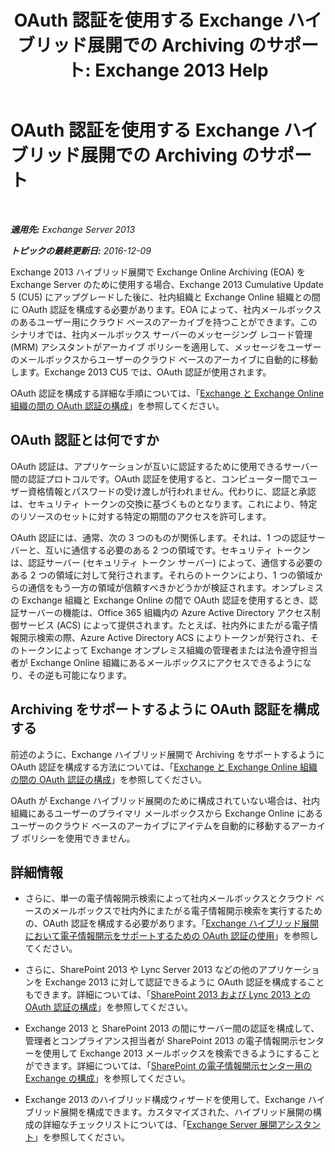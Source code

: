 ﻿---
title: 'OAuth 認証を使用する Exchange ハイブリッド展開での Archiving のサポート: Exchange 2013 Help'
TOCTitle: OAuth 認証を使用する Exchange ハイブリッド展開での Archiving のサポート
ms:assetid: deb882b1-1ae2-40f3-a71c-423fafe3d66a
ms:mtpsurl: https://technet.microsoft.com/ja-jp/library/Dn689104(v=EXCHG.150)
ms:contentKeyID: 62247354
ms.date: 04/24/2018
mtps_version: v=EXCHG.150
ms.translationtype: HT
---

# OAuth 認証を使用する Exchange ハイブリッド展開での Archiving のサポート

 

_**適用先:** Exchange Server 2013_

_**トピックの最終更新日:** 2016-12-09_

Exchange 2013 ハイブリッド展開で Exchange Online Archiving (EOA) を Exchange Server のために使用する場合、Exchange 2013 Cumulative Update 5 (CU5) にアップグレードした後に、社内組織と Exchange Online 組織との間に OAuth 認証を構成する必要があります。EOA によって、社内メールボックスのあるユーザー用にクラウド ベースのアーカイブを持つことができます。このシナリオでは、社内メールボックス サーバーのメッセージング レコード管理 (MRM) アシスタントがアーカイブ ポリシーを適用して、メッセージをユーザーのメールボックスからユーザーのクラウド ベースのアーカイブに自動的に移動します。Exchange 2013 CU5 では、OAuth 認証が使用されます。

OAuth 認証を構成する詳細な手順については、「[Exchange と Exchange Online 組織の間の OAuth 認証の構成](configure-oauth-authentication-between-exchange-and-exchange-online-organizations-exchange-2013-help.md)」を参照してください。

## OAuth 認証とは何ですか

OAuth 認証は、アプリケーションが互いに認証するために使用できるサーバー間の認証プロトコルです。OAuth 認証を使用すると、コンピューター間でユーザー資格情報とパスワードの受け渡しが行われません。代わりに、認証と承認は、セキュリティ トークンの交換に基づくものとなります。これにより、特定のリソースのセットに対する特定の期間のアクセスを許可します。

OAuth 認証には、通常、次の 3 つのものが関係します。それは、1 つの認証サーバーと、互いに通信する必要のある 2 つの領域です。セキュリティ トークンは、認証サーバー (セキュリティ トークン サーバー) によって、通信する必要のある 2 つの領域に対して発行されます。それらのトークンにより、1 つの領域からの通信をもう一方の領域が信頼すべきかどうかが検証されます。オンプレミスの Exchange 組織と Exchange Online の間で OAuth 認証を使用するとき、認証サーバーの機能は、Office 365 組織内の Azure Active Directory アクセス制御サービス (ACS) によって提供されます。たとえば、社内外にまたがる電子情報開示検索の際、Azure Active Directory ACS によりトークンが発行され、そのトークンによって Exchange オンプレミス組織の管理者または法令遵守担当者が Exchange Online 組織にあるメールボックスにアクセスできるようになり、その逆も可能になります。

## Archiving をサポートするように OAuth 認証を構成する

前述のように、Exchange ハイブリッド展開で Archiving をサポートするように OAuth 認証を構成する方法については、「[Exchange と Exchange Online 組織の間の OAuth 認証の構成](configure-oauth-authentication-between-exchange-and-exchange-online-organizations-exchange-2013-help.md)」を参照してください。

OAuth が Exchange ハイブリッド展開のために構成されていない場合は、社内組織にあるユーザーのプライマリ メールボックスから Exchange Online にあるユーザーのクラウド ベースのアーカイブにアイテムを自動的に移動するアーカイブ ポリシーを使用できません。

## 詳細情報

  - さらに、単一の電子情報開示検索によって社内メールボックスとクラウド ベースのメールボックスで社内外にまたがる電子情報開示検索を実行するための、OAuth 認証を構成する必要があります。「[Exchange ハイブリッド展開において電子情報開示をサポートするための OAuth 認証の使用](using-oauth-authentication-to-support-ediscovery-in-an-exchange-hybrid-deployment-exchange-2013-help.md)」を参照してください。

  - さらに、SharePoint 2013 や Lync Server 2013 などの他のアプリケーションを Exchange 2013 に対して認証できるように OAuth 認証を構成することもできます。詳細については、「[SharePoint 2013 および Lync 2013 との OAuth 認証の構成](configure-oauth-authentication-with-sharepoint-2013-and-lync-2013-exchange-2013-help.md)」を参照してください。

  - Exchange 2013 と SharePoint 2013 の間にサーバー間の認証を構成して、管理者とコンプライアンス担当者が SharePoint 2013 の電子情報開示センターを使用して Exchange 2013 メールボックスを検索できるようにすることができます。詳細については、「[SharePoint の電子情報開示センター用の Exchange の構成](configure-exchange-for-sharepoint-ediscovery-center-exchange-2013-help.md)」を参照してください。

  - Exchange 2013 のハイブリッド構成ウィザードを使用して、Exchange ハイブリッド展開を構成できます。カスタマイズされた、ハイブリッド展開の構成の詳細なチェックリストについては、「[Exchange Server 展開アシスタント](https://go.microsoft.com/fwlink/p/?linkid=277105)」を参照してください。

